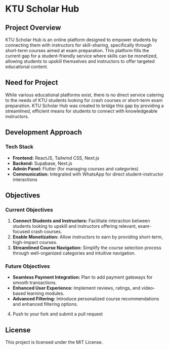 # KTU Scholar Hub

## Project Overview
KTU Scholar Hub is an online platform designed to empower students by connecting them with instructors for skill-sharing, specifically through short-term courses aimed at exam preparation. This platform fills the current gap for a student-friendly service where skills can be monetized, allowing students to upskill themselves and instructors to offer targeted educational content.

## Need for Project
While various educational platforms exist, there is no direct service catering to the needs of KTU students looking for crash courses or short-term exam preparation. KTU Scholar Hub was created to bridge this gap by providing a streamlined, efficient means for students to connect with knowledgeable instructors.

## Development Approach
### Tech Stack
- **Frontend:** ReactJS, Tailwind CSS, Next.js
- **Backend:** Supabase, Next.js
- **Admin Panel:** Flutter (for managing courses and categories)
- **Communication:** Integrated with WhatsApp for direct student-instructor interactions

## Objectives
### Current Objectives
1. **Connect Students and Instructors:** Facilitate interaction between students looking to upskill and instructors offering relevant, exam-focused crash courses.
2. **Enable Monetization:** Allow instructors to earn by providing short-term, high-impact courses.
3. **Streamlined Course Navigation:** Simplify the course selection process through well-organized categories and intuitive navigation.

### Future Objectives
- **Seamless Payment Integration:** Plan to add payment gateways for smooth transactions.
- **Enhanced User Experience:** Implement reviews, ratings, and video-based learning modules.
- **Advanced Filtering:** Introduce personalized course recommendations and enhanced filtering options.

4. Push to your fork and submit a pull request

## License
This project is licensed under the MIT License.


